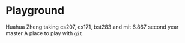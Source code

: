 # Playground
Huahua Zheng taking cs207, cs171, bst283 and mit 6.867
second year master
A place to play with `git`.
